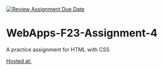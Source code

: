 [![Review Assignment Due Date](https://classroom.github.com/assets/deadline-readme-button-24ddc0f5d75046c5622901739e7c5dd533143b0c8e959d652212380cedb1ea36.svg)](https://classroom.github.com/a/4tKarLeg)
# WebApps-F23-Assignment-4
A practice assignment for HTML with CSS

[Hosted at:](https://44-563-webapps-f23.github.io/44563-webapps-f23-assignment4-Gurram99/playpart.html)
